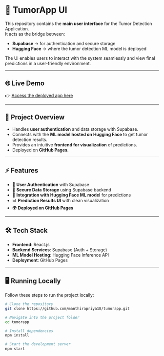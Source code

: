 # 🧠 TumorApp UI  

This repository contains the **main user interface** for the Tumor Detection Application.  
It acts as the bridge between:  
- **Supabase** → for authentication and secure storage  
- **Hugging Face** → where the tumor detection ML model is deployed  

The UI enables users to interact with the system seamlessly and view final predictions in a user-friendly environment.  

---

## 🌐 Live Demo
👉 [Access the deployed app here](https://manthirapriya18.github.io/tumorapp/#/home)  

---

## 🚀 Project Overview
- Handles **user authentication** and data storage with Supabase.  
- Connects with the **ML model hosted on Hugging Face** to get tumor detection results.  
- Provides an intuitive **frontend for visualization** of predictions.  
- Deployed on **GitHub Pages**.  


---

## ⚡ Features
- 🔐 **User Authentication** with Supabase  
- 💾 **Secure Data Storage** using Supabase backend  
- 🤖 **Integration with Hugging Face ML model** for predictions  
- 📊 **Prediction Results UI** with clean visualization  
- 🌍 **Deployed on GitHub Pages**  

---

## 🛠️ Tech Stack
- **Frontend**: React.js  
- **Backend Services**: Supabase (Auth + Storage)  
- **ML Model Hosting**: Hugging Face Inference API  
- **Deployment**: GitHub Pages  

---

## 🖥️ Running Locally
Follow these steps to run the project locally:  

```bash
# Clone the repository
git clone https://github.com/manthirapriya18/tumorapp.git

# Navigate into the project folder
cd tumorapp

# Install dependencies
npm install

# Start the development server
npm start
